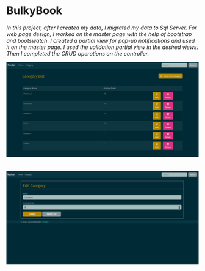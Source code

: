 # BulkyBook

*In this project, after I created my data, I migrated my data to Sql Server. For web page design, I worked on the master page with the help of bootstrap and bootswatch. I created a partial view for pop-up notifications and used it on the master page. I used the validation partial view in the desired views. Then I completed the CRUD operations on the controller.*

![](https://github.com/iambayram/ASP.NET-Core-MVC/blob/master/images/img3.png)
<br/>
<br/>
<br/>
![](https://github.com/iambayram/ASP.NET-Core-MVC/blob/master/images/img2.png)
